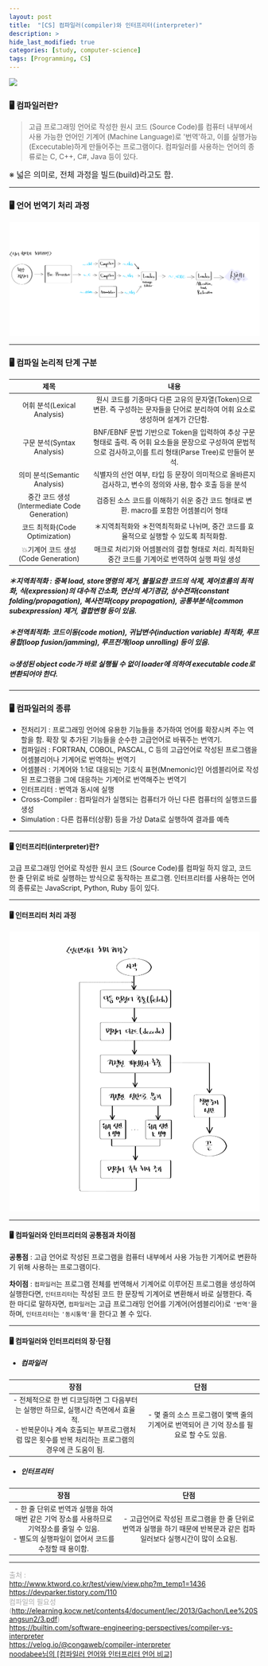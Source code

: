 ```yaml
---
layout: post
title:  "[CS] 컴파일러(compiler)와 인터프리터(interpreter)"
description: > 
hide_last_modified: true
categories: [study, computer-science]
tags: [Programming, CS]
---
```


![](../../../assets/img/blog/computer_science/compiler-vs-interpreter.gif)

### 🖥️ 컴파일러란?
> 고급 프로그래밍 언어로 작성한 원시 코드 (Source Code)를 컴퓨터 내부에서 사용 가능한 언어인 기계어 (Machine Language)로 '번역'하고, 이를 실행가능(Excecutable)하게 만들어주는 프로그램이다. 
컴파일러를 사용하는 언어의 종류로는 C, C++, C#, Java 등이 있다.

<span style="font-size:16px;">※ 넓은 의미로, 전체 과정을 빌드(build)라고도 함.</span>

-----
### 🖥️ 언어 번역기 처리 과정
![](../../../assets/img/blog/computer_science/compiler.png)

-----
### 🖥️ 컴파일 논리적 단계 구분

|제목|내용|
|:------:|:---:|
|어휘 분석(Lexical Analysis)|원시 코드를 기종마다 다른 고유의 문자열(Token)으로 변환. 즉 구성하는 문자들을 단어로 분리하여 어휘 요소로 생성하며 설계가 간단함.|
|구문 분석(Syntax Analysis)|BNF/EBNF 문법 기반으로 Token을 입력하여 추상 구문 형태로 출력. 즉 어휘 요소들을 문장으로 구성하여 문법적으로 검사하고,이를 트리 형태(Parse Tree)로 만들어 분석.|
|의미 분석(Semantic Analysis)|식별자의 선언 여부, 타입 등 문장이 의미적으로 올바른지 검사하고, 변수의 정의와 사용, 함수 호출 등을 분석|
|중간 코드 생성(Intermediate Code Generation)|검증된 소스 코드를 이해하기 쉬운 중간 코드 형태로 변환. macro를 포함한 어셈블리어 형태|
|코드 최적화(Code Optimization)|＊지역최적화와 ＊전역최적화로 나뉘며, 중간 코드를 효율적으로 실행할 수 있도록 최적화함.|
|💥기계어 코드 생성(Code Generation)|매크로 처리기와 어셈블러의 결합 형태로 처리. 최적화된 중간 코드를 기계어로 번역하여 실행 파일 생성|

##### ＊지역최적화 : 중복 load, store명령의 제거, 불필요한 코드의 삭제, 제어흐름의 최적화, 식(expression)의 대수적 간소화, 연산의 세기경감, 상수전파(constant folding/propagation), 복사전파(copy propagation), 공통부분식(common subexpression) 제거, 결합변형 등이 있음. <br>
##### ＊전역최적화: 코드이동(code motion), 귀납변수(induction variable) 최적화, 루프융합(loop fusion/jamming), 루프전개(loop unrolling) 등이 있음.

##### 💥생성된 object code가 바로 실행될 수 없이 loader에 의하여 executable code로 변환되어야 한다.


-----
### 🖥️ 컴파일러의 종류
- 전처리기 : 프로그래밍 언어에 유용한 기능들을 추가하여 언어를 확장시켜 주는 역할을 함. 확장 및 추가된 기능들을 순수한 고급언어로 바꿔주는 번역기.
- 컴파일러 : FORTRAN, COBOL, PASCAL, C 등의 고급언어로 작성된 프로그램을 어셈블리어나 기계어로 번역하는 번역기
- 어셈블러 : 기계어와 1:1로 대응되는 기호식 표현(Mnemonic)인 어셈블리어로 작성된 프로그램을 그에 대응하는 기계어로 번역해주는 번역기
- 인터프리터 : 번역과 동시에 실행
- Cross-Compiler : 컴파일러가 실행되는 컴퓨터가 아닌 다른 컴퓨터의 실행코드를 생성
- Simulation : 다른 컴퓨터(상황) 등을 가상 Data로 실행하여 결과를 예측

-----
#### 🖥️ 인터프리터(interpreter)란?
고급 프로그래밍 언어로 작성한 원시 코드 (Source Code)를 컴파일 하지 않고, 코드 한 줄 단위로 바로 실행하는 방식으로 동작하는 프로그램. 
인터프리터를 사용하는 언어의 종류로는 JavaScript, Python, Ruby 등이 있다. 

-----
#### 🖥️ 인터프리터 처리 과정
![interpreter](../../../assets/img/blog/computer_science/interpreter.png)

-----
#### 🖥️ 컴파일러와 인터프리터의 공통점과 차이점

**공통점** : 
고급 언어로 작성된 프로그램을 컴퓨터 내부에서 사용 가능한 기계어로 변환하기 위해 사용하는 프로그램이다.

**차이점** : 
`컴파일러`는 프로그램 전체를 번역해서 기계어로 이루어진 프로그램을 생성하여 실행한다면, `인터프리터`는 작성된 코드 한 문장씩 기계어로 변환해서 바로 실행한다. 
즉 한 마디로 말하자면, `컴파일러`는 고급 프로그래밍 언어를 기계어(어셈블리어)로 `'번역'`을 하며, `인터프리터`는 `'동시통역'`을 한다고 볼 수 있다.

-----
#### 🖥️ 컴파일러와 인터프리터의 장·단점

- ##### 컴파일러

|장점|단점|
|:------:|:---:|
|- 전체적으로 한 번 디코딩하면 그 다음부터는 실행만 하므로, 실행시간 측면에서 효율적. <br> - 반복문이나 계속 호출되는 부프로그램처럼 많은 횟수를 반복 처리하는 프로그램의 경우에 큰 도움이 됨. |- 몇 줄의 소스 프로그램이 몇백 줄의 기계어로 번역되어 큰 기억 장소를 필요로 할 수도 있음.|

- ##### 인터프리터

|장점|단점|
|:------:|:---:|
|- 한 줄 단위로 번역과 실행을 하여 매번 같은 기억 장소를 사용하므로 기억장소를 줄일 수 있음. <br> - 별도의 실행파일이 없어서 코드를 수정할 때 용이함.| - 고급언어로 작성된 프로그램을 한 줄 단위로 번역과 실행을 하기 때문에 반복문과 같은 컴파일러보다 실행시간이 많이 소요됨.|

-----
<span style="font-size:14px; color:darkgray;"> 출처 : <br>
http://www.ktword.co.kr/test/view/view.php?m_temp1=1436 <br>
https://devparker.tistory.com/110 <br>
컴파일의 필요성(http://elearning.kocw.net/contents4/document/lec/2013/Gachon/Lee%20Sangsun2/3.pdf) <br>
https://builtin.com/software-engineering-perspectives/compiler-vs-interpreter <br>
https://velog.io/@congaweb/compiler-interpreter <br>
</span>
[noodabee님의 \[컴파일러 언어와 인터프리터 언어 비교\]](https://noodabee.tistory.com/entry/%EC%BB%B4%ED%8C%8C%EC%9D%BC%EB%9F%AC-%EC%96%B8%EC%96%B4%EC%99%80-%EC%9D%B8%ED%84%B0%ED%94%84%EB%A6%AC%ED%84%B0-%EC%96%B8%EC%96%B4)